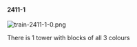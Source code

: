 #### 2411-1
![train-2411-1-0.png](https://github.com/lil-lab/nlvr/raw/master/nlvr/train/images/9/train-2411-1-0.png "train-2411-1-0.png")

There is 1 tower with blocks of all 3 colours